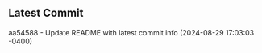 
## Latest Commit
aa54588 - Update README with latest commit info (2024-08-29 17:03:03 -0400) <Yunxi-Zhou>
